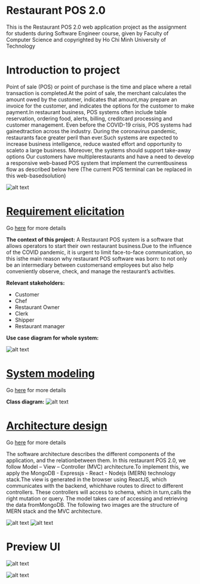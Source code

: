# Restaurant POS 2.0
This is the Restaurant POS 2.0 web application project as the assignment for students during Software Engineer course, given by Faculty of Computer Science and copyrighted by Ho Chi Minh University of Technology

# Introduction to project
Point of sale (POS) or point of purchase is the time and place where a retail transaction is completed.At the point of sale, the merchant calculates the amount owed by the customer, indicates that amount,may prepare an invoice for the customer, and indicates the options for the customer to make payment.In restaurant business, POS systems often include table reservation, ordering food, alerts, billing, creditcard processing and customer management. Even before the COVID-19 crisis, POS systems had gainedtraction across the industry. During the coronavirus pandemic, restaurants face greater peril than ever.Such systems are expected to increase business intelligence, reduce wasted effort and opportunity to scaleto a large business. Moreover, the systems should support take-away options Our customers have multiplerestaurants and have a need to develop a responsive web-based POS system that implement the currentbusiness flow as described below here (The current POS terminal can be replaced in this web-basedsolution)

![alt text](https://github.com/andrewquang512/POS/blob/master/report/workflow.png)

# [Requirement elicitation](https://github.com/andrewquang512/POS/blob/master/report/Requirement/Requirment.pdf)
Go [here](https://github.com/andrewquang512/POS/blob/master/report/Requirement/Requirment.pdf) for more details

**The context of this project:** A Restaurant POS system is a software that allows operators to start their own restaurant business.Due to the influence of the COVID pandemic, it is urgent to limit face-to-face communication, so this isthe main reason why restaurant POS software was born: to not only be an intermediary between customersand employees but also help conveniently observe, check, and manage the restaurant’s activities.

**Relevant stakeholders:**
  - Customer
  - Chef
  - Restaurant Owner
  - Clerk
  - Shipper
  - Restaurant manager

**Use case diagram for whole system:**

![alt text](https://github.com/andrewquang512/POS/blob/master/report/Requirement/images/usecase_system.png)


# [System modeling](https://github.com/andrewquang512/POS/blob/master/report/System%20Modeling/System%20Modelling.pdf)
Go [here](https://github.com/andrewquang512/POS/blob/master/report/System%20Modeling/System%20Modelling.pdf) for more details

**Class diagram:**
![alt text](https://github.com/andrewquang512/POS/blob/master/report/System%20Modeling/images/class-diagram.png)

# [Architecture design](https://github.com/andrewquang512/POS/blob/master/report/Architectural%20Design/Architectural%20Design.pdf)
Go [here](https://github.com/andrewquang512/POS/blob/master/report/Architectural%20Design/Architectural%20Design.pdf) for more details

The software architecture describes the different components of the application, and the relationbetween them. In this restaurant POS 2.0, we follow Model – View – Controller (MVC) architecture.To implement this, we apply the MongoDB - Expressjs - React - Nodejs (MERN) technology stack.The view is generated in the browser using ReactJS, which communicates with the backend, whichhave routes to direct to different controllers. These controllers will access to schema, which in turn,calls the right mutation or query. The model takes care of accessing and retrieving the data fromMongoDB. The following two images are the structure of MERN stack and the MVC architecture.

![alt text](https://github.com/andrewquang512/POS/blob/master/report/Architectural%20Design/images/architecture-approach-1.png)
![alt text](https://github.com/andrewquang512/POS/blob/master/report/Architectural%20Design/images/architecture-approach-2.png)

# Preview UI

![alt text](https://github.com/andrewquang512/POS/blob/master/report/UI/menu-screen.PNG)


![alt text](https://github.com/andrewquang512/POS/blob/master/report/UI/cart.png)
